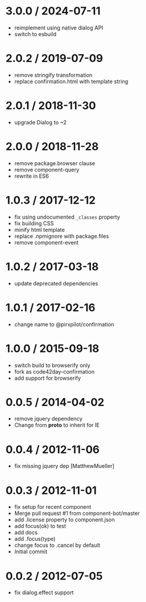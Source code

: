 
3.0.0 / 2024-07-11
==================

 * reimplement using native dialog API
 * switch to esbuild

2.0.2 / 2019-07-09
==================

 * remove stringify transformation
 * replace confirmation.html with template string

2.0.1 / 2018-11-30
==================

 * upgrade Dialog to ~2

2.0.0 / 2018-11-28
==================

 * remove package.browser clause
 * remove component-query
 * rewrite in ES6

1.0.3 / 2017-12-12
==================

 * fix using undocumented `_classes` property
 * fix building CSS
 * minify html template
 * replace .npmignore with package.files
 * remove component-event

1.0.2 / 2017-03-18
==================

 * update deprecated dependencies

1.0.1 / 2017-02-16
==================

 * change name to @pirxpilot/confirmation

1.0.0 / 2015-09-18
==================

 * switch build to browserify only
 * fork as code42day-confirmation
 * add support for browserify

0.0.5 / 2014-04-02
==================

 * remove jquery dependency
 * Change from __proto__ to inherit for IE

0.0.4 / 2012-11-06
==================

  * fix missing jquery dep [MatthewMueller]

0.0.3 / 2012-11-01
==================

  * fix setup for recent component
  * Merge pull request #1 from component-bot/master
  * add .license property to component.json
  * add focus(ok) to test
  * add docs
  * add .focus(type)
  * change focus to .cancel by default
  * Initial commit

0.0.2 / 2012-07-05
==================

  * fix dialog.effect support
